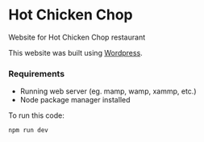 # Hot Chicken Chop
Website for Hot Chicken Chop restaurant

This website was built using [Wordpress](https://wordpress.org).

### Requirements
* Running web server (eg. mamp, wamp, xammp, etc.)
* Node package manager installed

To run this code:

    npm run dev
